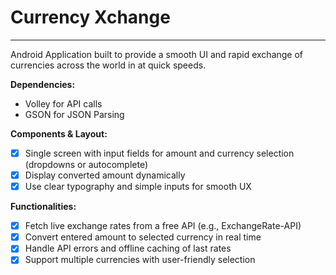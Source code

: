 # Currency Xchange
---

Android Application built to provide a smooth UI and rapid exchange of currencies across the world in at quick speeds.

**Dependencies:**
- Volley for API calls
- GSON for JSON Parsing

**Components & Layout:**
- [x]  Single screen with input fields for amount and currency selection (dropdowns or autocomplete)
- [x]  Display converted amount dynamically
- [x]  Use clear typography and simple inputs for smooth UX

**Functionalities:**
- [x]  Fetch live exchange rates from a free API (e.g., ExchangeRate-API)
- [x]  Convert entered amount to selected currency in real time
- [x]  Handle API errors and offline caching of last rates
- [x]  Support multiple currencies with user-friendly selection
